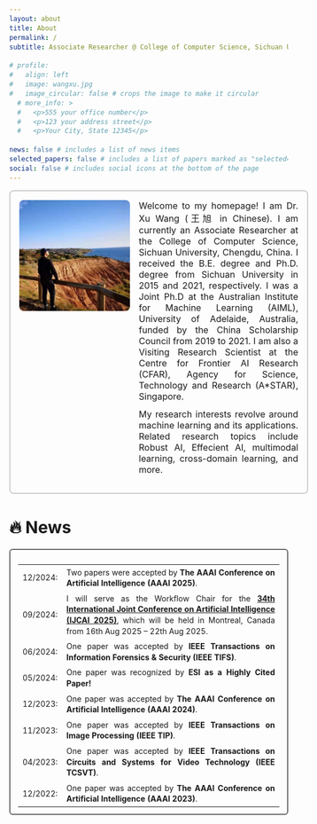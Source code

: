 ```yaml
---
layout: about
title: About
permalink: /
subtitle: Associate Researcher @ College of Computer Science, Sichuan University

# profile:
#   align: left
#   image: wangxu.jpg
#   image_circular: false # crops the image to make it circular
  # more_info: >
  #   <p>555 your office number</p>
  #   <p>123 your address street</p>
  #   <p>Your City, State 12345</p>

news: false # includes a list of news items
selected_papers: false # includes a list of papers marked as "selected={true}"
social: false # includes social icons at the bottom of the page
---
```


<!-- <div class="boxmine" style="width:100%;">
<p align="justify" style="font-size: 17px;">
Welcome to my homepage! I am Dr. Xu Wang (王旭). I am currently an Associate Researcher at the College of Computer Science, Sichuan University. I received the B.E. degree and Ph.D. degree from Sichuan University in 2015 and 2021, respectively. I was a Joint Ph.D at the Australian Institute for Machine Learning (AIML), University of Adelaide, funded by the China Scholarship Council from 2019 to 2021. I am also a Visiting Research Scientist at the Centre for Frontier AI Research (CFAR), Agency for Science, Technology and Research (A*STAR), Singapore.
</p>

<p align="justify" style="font-size: 17px;">
My research interests revolve around machine learning and its applications. Related research topics include Robust AI, Effecient AI, multimodal learning, cross-domain learning, and more. 
<a href="https://scholar.google.com/citations?user=XTOXhy4AAAAJ&hl=en"></a> 
</p>
</div> -->

<!-- 🔥 <strong style="font-size: 20px;"> News </strong>
<ul style="text-align: justify; margin: 0; padding: 0;">
    <li>[Dec 2024] Two papers were accepted by The AAAI Conference on Artificial Intelligence (AAAI 2025, CCF-A). Congratulations to Chao and Zi-niu!</li>
    <li>[Sep 2024] I will serve as the Workflow Chair for the 34th International Joint Conference on Artificial Intelligence (IJCAI 2025, CCF-A), which will be held in Montreal, Canada from 16th Aug 2025 – 22th Aug 2025.</li>
    <li>[Jun 2024] One paper was accepted by IEEE Transactions on Information Forensics & Security (IEEE TIFS, CCF-A). Congratulations to Yong!</li>
    <li>[May 2024] One paper was recognized by ESI as a Highly Cited Paper!</li>
    <li>[Dec 2023] One paper was accepted by The AAAI Conference on Artificial Intelligence (AAAI 2024, CCF-A). Congratulations to Hao-ran!</li>
    <li>[Nov 2023] One paper was accepted by IEEE Transactions on Image Processing (IEEE TIP, CCF-A). Congratulations to Peng!</li>
    <li>[Apr 2023] One paper was accepted by IEEE Transactions on Circuits and Systems for Video Technology (IEEE TCSVT, JCR-Q1). Thanks to all coauthors!</li>
    <li>[Dec 2022] One paper was accepted by The AAAI Conference on Artificial Intelligence (AAAI 2023, CCF-A). Thanks to all coauthors!</li>
</ul> -->



<div
  class="boxmine"
  style="
    width: 100%;
    border: 2px solid #cccccc;
    border-radius: 8px;
    padding: 16px;
    display: flex;
    align-items: flex-start;
    gap: 16px;
  "
>
  <!-- 图片部分 -->
  <div style="flex: 0 0 auto;">
    <img
      src="assets/img/wangxu.jpg"
      alt="Xu Wang"
      style="width: 200px; height: auto; border-radius: 8px;"
    />
  </div>

  <!-- 文本部分 -->
  <div style="flex: 1;">
    <p align="justify" style="font-size: 16px; margin: 0;">
      Welcome to my homepage! I am Dr. Xu Wang (王旭 in Chinese). I am currently an
      Associate Researcher at the College of Computer Science, Sichuan
      University, Chengdu, China. I received the B.E. degree and Ph.D. degree from Sichuan
      University in 2015 and 2021, respectively. I was a Joint Ph.D at the
      Australian Institute for Machine Learning (AIML), University of
      Adelaide, Australia, funded by the China Scholarship Council from 2019 to 2021. I
      am also a Visiting Research Scientist at the Centre for Frontier AI
      Research (CFAR), Agency for Science, Technology and Research (A*STAR),
      Singapore.
    </p>
    <p align="justify" style="font-size: 16px; margin-top: 12px;">
      My research interests revolve around machine learning and its
      applications. Related research topics include Robust AI, Effecient AI,
      multimodal learning, cross-domain learning, and more.
    </p>
  </div>
</div>


<p style="margin:22px 0px 0px 0px;"></p>

<div class="page-header" style="margin-bottom: 20px;">
  <h2 id="textbook" style="font-size:30px; margin-bottom: 10px;">🔥 News</h2>
</div>
<p style="margin:20px 0px 0px 0px;"></p>

<div
  class="panel"
  style="padding:12px 14px 8px 14px; border-radius:6px; border-style: solid; border-width:2px; border-color: #666666;"
>
  <div class="media">
    <table
      class="table table-borderless"
      style="width: 100%; text-align: justify; border-spacing: 0; border-collapse: collapse;"
    >
      <tbody>
        <tr>
          <td width="50" style="text-align: justify; padding: 4px 8px; line-height: 1.4;">
            12/2024:
          </td>
          <td style="text-align: justify; padding: 4px 8px; line-height: 1.4;">
            Two papers were accepted by <strong>The AAAI Conference on Artificial
            Intelligence (AAAI 2025)</strong>.
          </td>
        </tr>
        <tr>
          <td width="50" style="text-align: justify; padding: 4px 8px; line-height: 1.4;">
            09/2024:
          </td>
          <td style="text-align: justify; padding: 4px 8px; line-height: 1.4;">
            I will serve as the Workflow Chair for the <strong><a href="https://2025.ijcai.org/">34th International Joint Conference on Artificial Intelligence (IJCAI 2025)</a></strong>, which will be
            held in Montreal, Canada from 16th Aug 2025 – 22th Aug 2025.
          </td>
        </tr>
        <tr>
          <td width="50" style="text-align: justify; padding: 4px 8px; line-height: 1.4;">
            06/2024:
          </td>
          <td style="text-align: justify; padding: 4px 8px; line-height: 1.4;">
            One paper was accepted by <strong>IEEE Transactions on Information
            Forensics & Security (IEEE TIFS)</strong>.
          </td>
        </tr>
        <tr>
          <td width="50" style="text-align: justify; padding: 4px 8px; line-height: 1.4;">
            05/2024:
          </td>
          <td style="text-align: justify; padding: 4px 8px; line-height: 1.4;">
            One paper was recognized by <strong>ESI as a Highly Cited Paper!</strong>
          </td>
        </tr>
        <tr>
          <td width="50" style="text-align: justify; padding: 4px 8px; line-height: 1.4;">
            12/2023:
          </td>
          <td style="text-align: justify; padding: 4px 8px; line-height: 1.4;">
            One paper was accepted by <strong>The AAAI Conference on Artificial
            Intelligence (AAAI 2024)</strong>.
          </td>
        </tr>
        <tr>
          <td width="50" style="text-align: justify; padding: 4px 8px; line-height: 1.4;">
            11/2023:
          </td>
          <td style="text-align: justify; padding: 4px 8px; line-height: 1.4;">
            One paper was accepted by <strong>IEEE Transactions on Image Processing
            (IEEE TIP)</strong>.
          </td>
        </tr>
        <tr>
          <td width="50" style="text-align: justify; padding: 4px 8px; line-height: 1.4;">
            04/2023:
          </td>
          <td style="text-align: justify; padding: 4px 8px; line-height: 1.4;">
            One paper was accepted by <strong>IEEE Transactions on Circuits and Systems
            for Video Technology (IEEE TCSVT)</strong>.
          </td>
        </tr>
        <tr>
          <td width="60" style="text-align: justify; padding: 4px 8px; line-height: 1.4;">
            12/2022:
          </td>
          <td style="text-align: justify; padding: 4px 8px; line-height: 1.4;">
            One paper was accepted by <strong>The AAAI Conference on Artificial
            Intelligence (AAAI 2023)</strong>.
          </td>
        </tr>
      </tbody>
    </table>
    <p style="margin:-10px 0px 0px 0px;"></p>
  </div>
</div>
